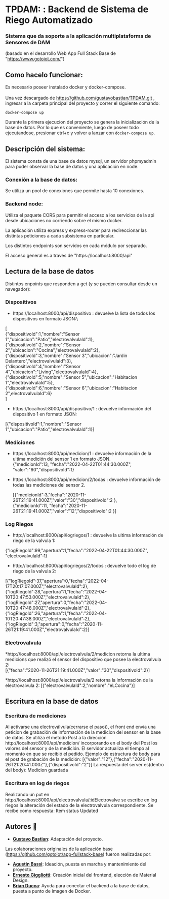 # TPDAM: : Backend de Sistema de Riego Automatizado 
### Sistema que da soporte a la aplicación multiplataforma de Sensores de DAM 
 (basado en el desarrollo Web App Full Stack Base de "https://www.gotoiot.com/")


## Como hacelo funcionar:
Es necesario poseer instalado docker y docker-compose.\
\
Una vez descargado de https://github.com/gustavobastian/TPDAM.git , ingresar a la carpeta principal del proyecto y correr el siguiente comando:

`docker-compose up`

Durante la primera ejecucion del proyecto se genera la inicialización de la base de datos. Por lo que es conveniente, luego de poseer todo ejecutandose, presionar ctrl+c y volver a lanzar con `docker-compose up`.


## Descripción del sistema:
El sistema consta de una base de datos mysql, un servidor phpmyadmin para poder observar la base de datos y una aplicación en node.
### Conexión a la base de datos:
Se utiliza un pool de conexiones que permite hasta 10 conexiones. 
### Backend node:
Utiliza el paquete CORS para permitir el acceso a los servicios de la api desde ubicaciones no corriendo sobre el mismo docker.

La aplicación utiliza express y express-router para redireccionar las distintas peticiones a cada subsistema en particular.

Los distintos endpoints son servidos en cada módulo por separado.

El acceso general es a traves de "https://localhost:8000/api"

## Lectura de la base de datos
Distintos enpoints que responden a get (y se pueden consultar desde un navegador):


### Dispositivos

* https://localhost:8000/api/dispositivo  : devuelve la lista de todos los dispositivos en formato JSON:\

[\
{"dispositivoId":1,"nombre":"Sensor 1","ubicacion":"Patio","electrovalvulaId":1},\
{"dispositivoId":2,"nombre":"Sensor 2","ubicacion":"Cocina","electrovalvulaId":2},\
{"dispositivoId":3,"nombre":"Sensor 3","ubicacion":"Jardin Delantero","electrovalvulaId":3},\
{"dispositivoId":4,"nombre":"Sensor 4","ubicacion":"Living","electrovalvulaId":4},\
{"dispositivoId":5,"nombre":"Sensor 5","ubicacion":"Habitacion 1","electrovalvulaId":5},\
{"dispositivoId":6,"nombre":"Sensor 6","ubicacion":"Habitacion 2",electrovalvulaId":6}\
]


* https://localhost:8000/api/dispositivo/1 : devuelve información del dispositivo 1 en formato JSON: 

[{"dispositivoId":1,"nombre":"Sensor 1","ubicacion":"Patio","electrovalvulaId":1}]

### Mediciones

* https://localhost:8000/api/medicion/1 : devuelve información de la ultima medición del sensor 1 en formato JSON.\
 {"medicionId":13, "fecha":"2022-04-22T01:44:30.000Z", "valor":"60","dispositivoId":1}

* https://localhost:8000/api/medicion/2/todas : devuelve información de todas las mediciones del sensor 2.
 
  [{"medicionId":3,"fecha":"2020-11-26T21:19:41.000Z","valor":"30","dispositivoId":2  },\
  {"medicionId":11, "fecha":"2020-11-26T21:19:41.000Z","valor":"12","dispositivoId":2 }]

### Log Riegos

* http://localhost:8000/api/logriegos/1 : devuelve la ultima información de riego de la valvula 1:

{"logRiegoId":99,"apertura":1,"fecha":"2022-04-22T01:44:30.000Z",
"electrovalvulaId":1}


* http://localhost:8000/api/logriegos/2/todos : devuelve todo el log  de riego de la valvula 2:
  
[{"logRiegoId":37,"apertura":0,"fecha":"2022-04-17T20:17:07.000Z","electrovalvulaId":2},\
{"logRiegoId":28,"apertura":1,"fecha":"2022-04-10T20:47:53.000Z","electrovalvulaId":2},\
{"logRiegoId":27,"apertura":0,"fecha":"2022-04-10T20:47:48.000Z","electrovalvulaId":2},\
{"logRiegoId":26,"apertura":1,"fecha":"2022-04-10T20:47:38.000Z","electrovalvulaId":2},\
{"logRiegoId":3,"apertura":0,"fecha":"2020-11-26T21:19:41.000Z","electrovalvulaId":2}]

### Electrovalvula
*http://localhost:8000/api/electrovalvula/2/medicion retorna la ultima medicions que realizó el sensor del dispositivo que posee la electrovalvula 2:\
[{"fecha":"2020-11-26T21:19:41.000Z","valor":"30","dispositivoId":2}]

*http://localhost:8000/api/electrovalvula/2 retorna la información de la electrovalvula 2: 
[{"electrovalvulaId":2,"nombre":"eLCocina"}]


## Escritura en la base de datos
### Escritura de mediciones
Al activarse una electroválvula(cerrarse el paso)), el front end envía una peticion de grabación de información de la medicion del sensor en la base de datos. Se utiliza el metodo Post a la direccion http://localhost:8000/api/medicion/  incorporando en el body del Post los valores del sensor y de la medición. El servidor actualiza el tiempo al momento en que se recibió el pedido.
Ejemplo de estructura de body para el post de grabación de la medición:
[{"valor":"12"},{"fecha":"2020-11-26T21:20:41.000Z"},{"dispositivoId":"2"}]
La respuesta del server es(dentro del body):
Medicion guardada


### Escritura en log de riegos
Realizando un put en  http://localhost:8000/api/electrovalvula/:idElectrovalve se escribe en log riegos la alteración del estado de la electrovalvula correspondiente.
Se recibe como respuesta:
Item status Updated
## Autores 👥

* **[Gustavo Bastian](https://github.com/gustavobastian)**: Adaptación del proyecto.

Las colaboraciones originales de la aplicación base (https://github.com/gotoiot/app-fullstack-base) fueron realizadas por:

* **[Agustin Bassi](https://github.com/agustinBassi)**: Ideación, puesta en marcha y mantenimiento del proyecto.
* **[Ernesto Giggliotti](https://github.com/ernesto-g)**: Creación inicial del frontend, elección de Material Design.
* **[Brian Ducca](https://github.com/brianducca)**: Ayuda para conectar el backend a la base de datos, puesta a punto de imagen de Docker.
